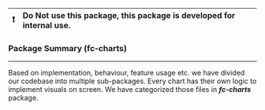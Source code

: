 <table>
<thead>
<tr>
<th align="right"><g-emoji class="g-emoji" alias="exclamation" fallback-src="https://github.githubassets.com/images/icons/emoji/unicode/2757.png">❗️</g-emoji></th>
<th align="left">Do Not use this package, this package is developed for internal use.</th>
</tr>
</thead>
</table>

### Package Summary (fc-charts)
--------------------------------
Based on implementation, behaviour, feature usage etc. we have divided our codebase into multiple sub-packages. Every chart has their own logic to implement visuals on screen. We have categorized those files in ***fc-charts*** package.
